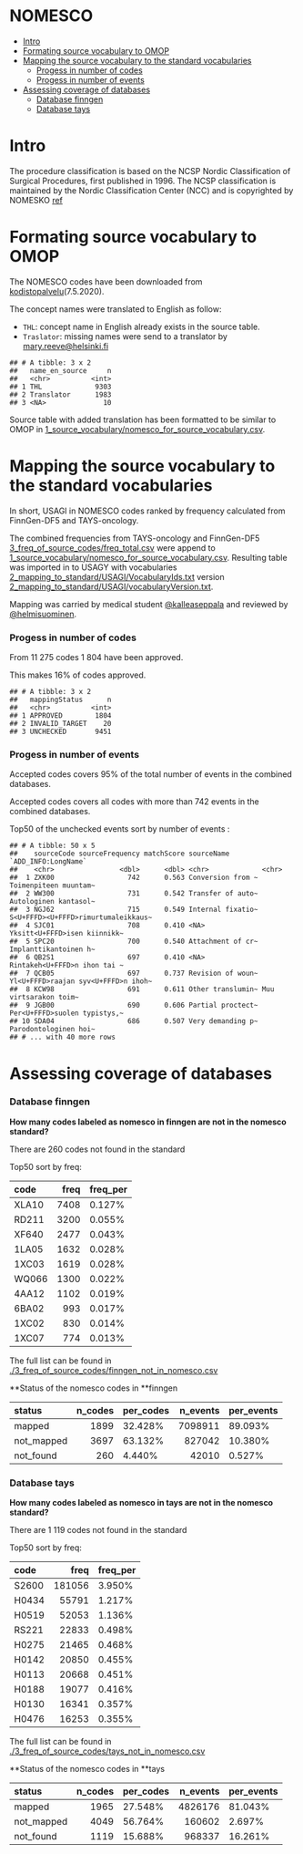 NOMESCO
================

  - [Intro](#intro)
  - [Formating source vocabulary to
    OMOP](#formating-source-vocabulary-to-omop)
  - [Mapping the source vocabulary to the standard
    vocabularies](#mapping-the-source-vocabulary-to-the-standard-vocabularies)
      - [Progess in number of codes](#progess-in-number-of-codes)
      - [Progess in number of events](#progess-in-number-of-events)
  - [Assessing coverage of databases](#assessing-coverage-of-databases)
      - [Database finngen](#database-finngen)
      - [Database tays](#database-tays)

# Intro

The procedure classification is based on the NCSP Nordic Classification
of Surgical Procedures, first published in 1996. The NCSP classification
is maintained by the Nordic Classification Center (NCC) and is
copyrighted by NOMESKO
[ref](https://koodistopalvelu.kanta.fi/codeserver/pages/classification-view-page.xhtml?classificationKey=57&versionKey=119)

# Formating source vocabulary to OMOP

The NOMESCO codes have been downloaded from
[kodistopalvelu](https://koodistopalvelu.kanta.fi/codeserver/pages/classification-view-page.xhtml?classificationKey=57&versionKey=119)(7.5.2020).

The concept names were translated to English as follow:

  - `THL`: concept name in English already exists in the source table.
  - `Traslator`: missing names were send to a translator by
    <mary.reeve@helsinki.fi>

<!-- end list -->

    ## # A tibble: 3 x 2
    ##   name_en_source     n
    ##   <chr>          <int>
    ## 1 THL             9303
    ## 2 Translator      1983
    ## 3 <NA>              10

Source table with added translation has been formatted to be similar to
OMOP in
[1\_source\_vocabulary/nomesco\_for\_source\_vocabulary.csv](1_source_vocabulary/nomesco_for_source_vocabulary.csv).

# Mapping the source vocabulary to the standard vocabularies

In short, USAGI in NOMESCO codes ranked by frequency calculated from
FinnGen-DF5 and TAYS-oncology.

The combined frequencies from TAYS-oncology and FinnGen-DF5
[3\_freq\_of\_source\_codes/freq\_total.csv](3_freq_of_source_codes/freq_total.csv)
were append to
[1\_source\_vocabulary/nomesco\_for\_source\_vocabulary.csv](1_source_vocabulary/nomesco_for_source_vocabulary.csv).
Resulting table was imported in to USAGY with vocabularies
[2\_mapping\_to\_standard/USAGI/VocabularyIds.txt](2_mapping_to_standard/USAGI/VocabularyIds.txt)
version
[2\_mapping\_to\_standard/USAGI/vocabularyVersion.txt](2_mapping_to_standard/USAGI/vocabularyVersion.txt).

Mapping was carried by medical student
[@kalleaseppala](github.com/kalleaseppala) and reviewed by
[@helmisuominen](github.com/helmisuominen).

### Progess in number of codes

From 11 275 codes 1 804 have been approved.

This makes 16% of codes approved.

    ## # A tibble: 3 x 2
    ##   mappingStatus      n
    ##   <chr>          <int>
    ## 1 APPROVED        1804
    ## 2 INVALID_TARGET    20
    ## 3 UNCHECKED       9451

### Progess in number of events

Accepted codes covers 95% of the total number of events in the combined
databases.

Accepted codes covers all codes with more than 742 events in the
combined databases.

Top50 of the unchecked events sort by number of events :

    ## # A tibble: 50 x 5
    ##    sourceCode sourceFrequency matchScore sourceName        `ADD_INFO:LongName`  
    ##    <chr>                <dbl>      <dbl> <chr>             <chr>                
    ##  1 ZXK00                  742      0.563 Conversion from ~ Toimenpiteen muuntam~
    ##  2 WW300                  731      0.542 Transfer of auto~ Autologinen kantasol~
    ##  3 NGJ62                  715      0.549 Internal fixatio~ S<U+FFFD><U+FFFD>rimurtumaleikkaus~
    ##  4 SJC01                  708      0.410 <NA>              Yksitt<U+FFFD>isen kiinnikk~
    ##  5 SPC20                  700      0.540 Attachment of cr~ Implanttikantoinen h~
    ##  6 QB2S1                  697      0.410 <NA>              Rintakeh<U+FFFD>n ihon tai ~
    ##  7 QCB05                  697      0.737 Revision of woun~ Yl<U+FFFD>raajan syv<U+FFFD>n ihoh~
    ##  8 KCW98                  691      0.611 Other translumin~ Muu virtsarakon toim~
    ##  9 JGB00                  690      0.606 Partial proctect~ Per<U+FFFD>suolen typistys,~
    ## 10 SDA04                  686      0.507 Very demanding p~ Parodontologinen hoi~
    ## # ... with 40 more rows

# Assessing coverage of databases

### Database finngen

**How many codes labeled as nomesco in finngen are not in the nomesco
standard?**

There are 260 codes not found in the standard

Top50 sort by freq:

| code  | freq | freq\_per |
| :---- | ---: | :-------- |
| XLA10 | 7408 | 0.127%    |
| RD211 | 3200 | 0.055%    |
| XF640 | 2477 | 0.043%    |
| 1LA05 | 1632 | 0.028%    |
| 1XC03 | 1619 | 0.028%    |
| WQ066 | 1300 | 0.022%    |
| 4AA12 | 1102 | 0.019%    |
| 6BA02 |  993 | 0.017%    |
| 1XC02 |  830 | 0.014%    |
| 1XC07 |  774 | 0.013%    |

The full list can be found in
[./3\_freq\_of\_source\_codes/finngen\_not\_in\_nomesco.csv](./3_freq_of_source_codes/finngen_not_in_nomesco.csv)

**Status of the nomesco codes in **finngen

| status      | n\_codes | per\_codes | n\_events | per\_events |
| :---------- | -------: | :--------- | --------: | :---------- |
| mapped      |     1899 | 32.428%    |   7098911 | 89.093%     |
| not\_mapped |     3697 | 63.132%    |    827042 | 10.380%     |
| not\_found  |      260 | 4.440%     |     42010 | 0.527%      |

### Database tays

**How many codes labeled as nomesco in tays are not in the nomesco
standard?**

There are 1 119 codes not found in the standard

Top50 sort by freq:

| code  |   freq | freq\_per |
| :---- | -----: | :-------- |
| S2600 | 181056 | 3.950%    |
| H0434 |  55791 | 1.217%    |
| H0519 |  52053 | 1.136%    |
| RS221 |  22833 | 0.498%    |
| H0275 |  21465 | 0.468%    |
| H0142 |  20850 | 0.455%    |
| H0113 |  20668 | 0.451%    |
| H0188 |  19077 | 0.416%    |
| H0130 |  16341 | 0.357%    |
| H0476 |  16253 | 0.355%    |

The full list can be found in
[./3\_freq\_of\_source\_codes/tays\_not\_in\_nomesco.csv](./3_freq_of_source_codes/tays_not_in_nomesco.csv)

**Status of the nomesco codes in **tays

| status      | n\_codes | per\_codes | n\_events | per\_events |
| :---------- | -------: | :--------- | --------: | :---------- |
| mapped      |     1965 | 27.548%    |   4826176 | 81.043%     |
| not\_mapped |     4049 | 56.764%    |    160602 | 2.697%      |
| not\_found  |     1119 | 15.688%    |    968337 | 16.261%     |
